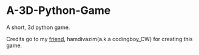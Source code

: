 # A-3D-Python-Game
A short, 3d python game.

Credits go to my [friend](https://github.com/hamdivazim), hamdivazim(a.k.a codingboy_CW) for creating this game.
